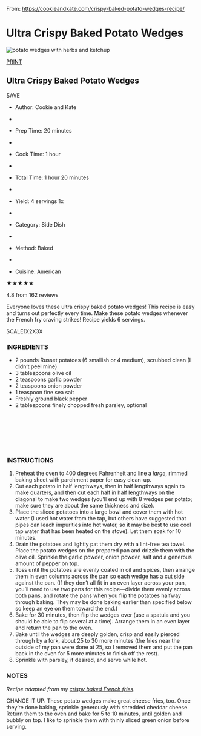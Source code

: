 




From: https://cookieandkate.com/crispy-baked-potato-wedges-recipe/

# Ultra Crispy Baked Potato Wedges



![potato wedges with herbs and ketchup](https://cookieandkate.com/images/2018/05/potato-wedges-with-herbs-and-ketchup.jpg)

[PRINT](https://cookieandkate.com/crispy-baked-potato-wedges-recipe/print/28882/)

## Ultra Crispy Baked Potato Wedges

SAVE

- Author: Cookie and Kate
-  

- Prep Time: 20 minutes
-  

- Cook Time: 1 hour
-  

- Total Time: 1 hour 20 minutes
-  

- Yield: 4 servings 1x
-  

- Category: Side Dish
-  

- Method: Baked
-  

- Cuisine: American

★★★★★

 

4.8 from 162 reviews

Everyone loves these ultra crispy baked potato wedges! This recipe is easy and turns out perfectly every time. Make these potato wedges whenever the French fry craving strikes! Recipe yields 6 servings.

SCALE1X2X3X

### INGREDIENTS

- 2 pounds Russet potatoes (6 smallish or 4 medium), scrubbed clean (I didn’t peel mine)
- 3 tablespoons olive oil
- 2 teaspoons garlic powder
- 2 teaspoons onion powder
- 1 teaspoon fine sea salt
- Freshly ground black pepper
- 2 tablespoons finely chopped fresh parsley, optional

<iframe data-relish-frame="relish-shop" border="0" scrolling="no" data-recipe-id="89297" style="box-sizing: border-box; max-width: 100%; border: none; width: auto; height: 90px; min-height: 90px;"></iframe>

### INSTRUCTIONS

1. Preheat the oven to 400 degrees Fahrenheit and line a *large*, rimmed baking sheet with parchment paper for easy clean-up.
2. Cut each potato in half lengthways, then in half lengthways again to make quarters, and then cut each half in half lengthways on the diagonal to make two wedges (you’ll end up with 8 wedges per potato; make sure they are about the same thickness and size).
3. Place the sliced potatoes into a large bowl and cover them with hot water (I used hot water from the tap, but others have suggested that pipes can leach impurities into hot water, so it may be best to use cool tap water that has been heated on the stove). Let them soak for 10 minutes.
4. Drain the potatoes and lightly pat them dry with a lint-free tea towel. Place the potato wedges on the prepared pan and drizzle them with the olive oil. Sprinkle the garlic powder, onion powder, salt and a generous amount of pepper on top.
5. Toss until the potatoes are evenly coated in oil and spices, then arrange them in even columns across the pan so each wedge has a cut side against the pan. (If they don’t all fit in an even layer across your pan, you’ll need to use two pans for this recipe—divide them evenly across both pans, and rotate the pans when you flip the potatoes halfway through baking. They may be done baking earlier than specified below so keep an eye on them toward the end.)
6. Bake for 30 minutes, then flip the wedges over (use a spatula and you should be able to flip several at a time). Arrange them in an even layer and return the pan to the oven.
7. Bake until the wedges are deeply golden, crisp and easily pierced through by a fork, about 25 to 30 more minutes (the fries near the outside of my pan were done at 25, so I removed them and put the pan back in the oven for 5 more minutes to finish off the rest).
8. Sprinkle with parsley, if desired, and serve while hot.

### NOTES

*Recipe adapted from my [crispy baked French fries](https://cookieandkate.com/crispy-baked-french-fries/).* 

CHANGE IT UP: These potato wedges make great cheese fries, too. Once they’re done baking, sprinkle generously with shredded cheddar cheese. Return them to the oven and bake for 5 to 10 minutes, until golden and bubbly on top. I like to sprinkle them with thinly sliced green onion before serving.